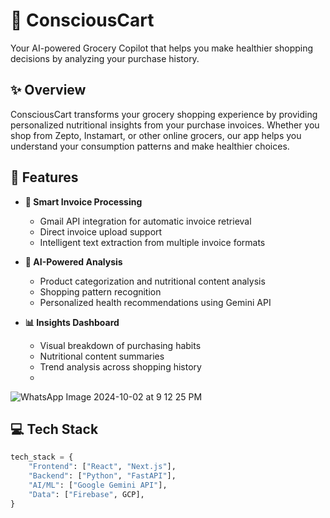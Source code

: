 # 🛒 ConsciousCart

Your AI-powered Grocery Copilot that helps you make healthier shopping decisions by analyzing your purchase history.

## ✨ Overview

ConsciousCart transforms your grocery shopping experience by providing personalized nutritional insights from your purchase invoices. Whether you shop from Zepto, Instamart, or other online grocers, our app helps you understand your consumption patterns and make healthier choices.

## 🚀 Features

- **📧 Smart Invoice Processing**
  - Gmail API integration for automatic invoice retrieval
  - Direct invoice upload support
  - Intelligent text extraction from multiple invoice formats

- **🧠 AI-Powered Analysis**
  - Product categorization and nutritional content analysis
  - Shopping pattern recognition
  - Personalized health recommendations using Gemini API

- **📊 Insights Dashboard**
  - Visual breakdown of purchasing habits
  - Nutritional content summaries
  - Trend analysis across shopping history
  - 
![WhatsApp Image 2024-10-02 at 9 12 25 PM](https://github.com/user-attachments/assets/736e29ff-c799-410d-bbed-505ae3c67be2)

## 💻 Tech Stack

```python
tech_stack = {
    "Frontend": ["React", "Next.js"],
    "Backend": ["Python", "FastAPI"],
    "AI/ML": ["Google Gemini API"],
    "Data": ["Firebase", GCP],
}

